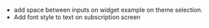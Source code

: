 - add space between inputs on widget example on theme selection.
- Add font style to text on subscription screen